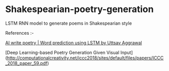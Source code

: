 # Shakespearian-poetry-generation
 LSTM RNN model to generate poems in Shakespearian style


 References :-
 
 [ AI write poetry | Word prediction using LSTM by Uttsav Aggrawal](https://www.youtube.com/watch?v=Pe56OZ4aPds)
 
 [Deep Learning-based Poetry Generation Given Visual Input] (http://computationalcreativity.net/iccc2018/sites/default/files/papers/ICCC_2018_paper_59.pdf)
